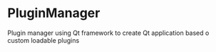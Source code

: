 # PluginManager
Plugin manager using Qt framework to create Qt application based o custom loadable plugins
